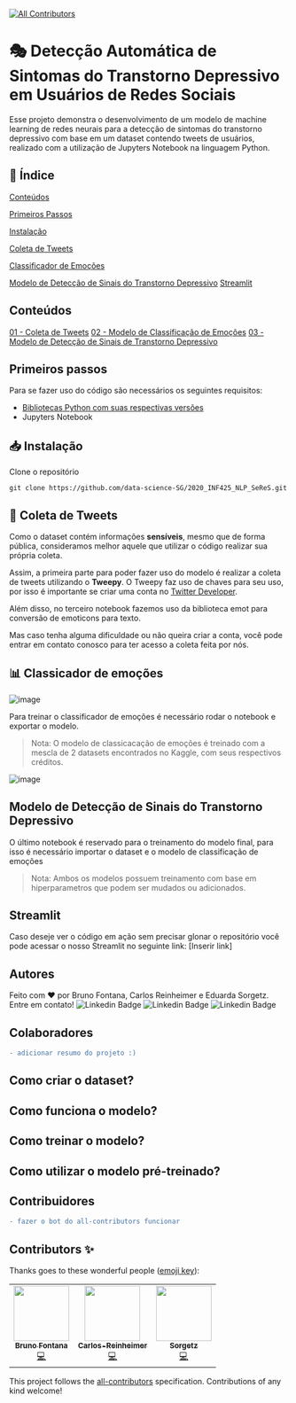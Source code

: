 <!-- ALL-CONTRIBUTORS-BADGE:START - Do not remove or modify this section -->
[![All Contributors](https://img.shields.io/badge/all_contributors-3-orange.svg?style=flat-square)](#contributors-)
<!-- ALL-CONTRIBUTORS-BADGE:END -->

# 🎭 Detecção Automática de Sintomas do Transtorno Depressivo em Usuários de Redes Sociais
Esse projeto demonstra o desenvolvimento de um modelo de machine learning de redes neurais para a detecção de sintomas do transtorno depressivo com base em um dataset contendo tweets de usuários, realizado com a utilização de Jupyters Notebook na linguagem Python.

## 📑 Índice
[Conteúdos](##conteúdos)

[Primeiros Passos](##primeiros-passos)

[Instalação](##intalacao)

[Coleta de Tweets](##coleta-de-tweets)

[Classificador de Emoções](##classificador-de-emocoes)

[Modelo de Detecção de Sinais do Transtorno Depressivo](##modelo-de-deteccao-de-sintomas-do-transtorno-depressivo)
[Streamlit](##streamlit)

## Conteúdos
[01 - Coleta de Tweets](https://github.com/Sorgetz)
[02 - Modelo de Classificação de Emoções](https://github.com/Sorgetz)
[03 - Modelo de Detecção de Sinais de Transtorno Depressivo](https://github.com/Sorgetz)

## Primeiros passos
Para se fazer uso do código são necessários os seguintes requisitos:
 - [Bibliotecas Python com suas respectivas versões](https://github.com/data-science-SG/2020_INF425_NLP_SeReS/blob/master/requirements.txt)
- Jupyters Notebook

## 📥 Instalação
Clone o repositório
```
git clone https://github.com/data-science-SG/2020_INF425_NLP_SeReS.git
```

## 💬 Coleta de Tweets
Como o dataset contém informações **sensíveis**, mesmo que de forma pública, consideramos melhor aquele que utilizar o código realizar sua própria coleta.

Assim, a primeira parte para poder fazer uso do modelo é realizar a coleta de tweets utilizando o **Tweepy**. O Tweepy faz uso de chaves para seu uso, por isso é importante se criar uma conta no [Twitter Developer](https://developer.twitter.com/en).

Além disso, no terceiro notebook fazemos uso da biblioteca emot para conversão de emoticons para texto.

Mas caso tenha alguma dificuldade ou não queira criar a conta, você pode entrar em contato conosco para ter acesso a coleta feita por nós.

## 📊 Classicador de emoções
![image](https://drive.google.com/uc?export=view&id=1kziSBU95NhBx3kxw-oKXhHPmgvsG2fNx) 

Para treinar o classificador de emoções é necessário rodar o notebook e exportar o modelo.
> Nota: O modelo de classicacação de emoções é treinado com a mescla de 2 datasets encontrados no Kaggle, com seus respectivos créditos.

![image](https://drive.google.com/uc?export=view&id=1SR-phh2X58VvbhrSVNKy1_KnkFzQt0Gu)

## Modelo de Detecção de Sinais do Transtorno Depressivo
O último notebook é reservado para o treinamento do modelo final, para isso é necessário importar o dataset e o modelo de classificação de emoções

> Nota: Ambos os modelos possuem treinamento com base em hiperparametros que podem ser mudados ou adicionados. 

## Streamlit
Caso deseje ver o código em ação sem precisar glonar o repositório você pode acessar o nosso Streamlit no seguinte link: [Inserir link]

## Autores

Feito com ❤️ por Bruno Fontana, Carlos Reinheimer e Eduarda Sorgetz. Entre em contato!
 ![Linkedin Badge](https://img.shields.io/badge/-Bruno-blue?style=flat-square&logo=Linkedin&logoColor=white&link=https://www.linkedin.com/in/fontanads/)   ![Linkedin Badge](https://img.shields.io/badge/-Carlos-blue?style=flat-square&logo=Linkedin&logoColor=white&link=https://www.linkedin.com/in/carlos-reinheimer-108227199/)   ![Linkedin Badge](https://img.shields.io/badge/-Eduarda-blue?style=flat-square&logo=Linkedin&logoColor=white&link=https://www.linkedin.com/in/eduarda-sorgetz-2690981a4/) 

## Colaboradores


```diff
- adicionar resumo do projeto :)
```

## Como criar o dataset?


## Como funciona o modelo?


## Como treinar o modelo?

## Como utilizar o modelo pré-treinado?



## Contribuidores 

```diff
- fazer o bot do all-contributors funcionar
```

## Contributors ✨

Thanks goes to these wonderful people ([emoji key](https://allcontributors.org/docs/en/emoji-key)):

<!-- ALL-CONTRIBUTORS-LIST:START - Do not remove or modify this section -->
<!-- prettier-ignore-start -->
<!-- markdownlint-disable -->
<table>
  <tr>
    <td align="center"><a href="https://github.com/fontanads"><img src="https://avatars.githubusercontent.com/u/12212663?v=4?s=100" width="100px;" alt=""/><br /><sub><b>Bruno Fontana</b></sub></a><br /><a href="https://github.com/data-science-SG/2020_INF425_NLP_SeReS/commits?author=fontanads" title="Code">💻</a></td>
    <td align="center"><a href="https://github.com/Carlos-Reinheimer"><img src="https://avatars.githubusercontent.com/u/49253291?v=4?s=100" width="100px;" alt=""/><br /><sub><b>Carlos-Reinheimer</b></sub></a><br /><a href="https://github.com/data-science-SG/2020_INF425_NLP_SeReS/commits?author=Carlos-Reinheimer" title="Code">💻</a></td>
    <td align="center"><a href="https://github.com/Sorgetz"><img src="https://avatars.githubusercontent.com/u/53908201?v=4?s=100" width="100px;" alt=""/><br /><sub><b>Sorgetz</b></sub></a><br /><a href="https://github.com/data-science-SG/2020_INF425_NLP_SeReS/commits?author=Sorgetz" title="Code">💻</a></td>
  </tr>
</table>

<!-- markdownlint-restore -->
<!-- prettier-ignore-end -->

<!-- ALL-CONTRIBUTORS-LIST:END -->

This project follows the [all-contributors](https://github.com/all-contributors/all-contributors) specification. Contributions of any kind welcome!
